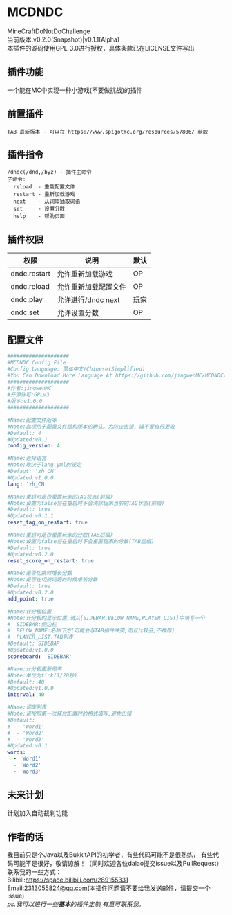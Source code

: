 # MCDNDC
MineCraftDoNotDoChallenge  
当前版本:v0.2.0(Snapshot)|v0.1.1(Alpha)  
本插件的源码使用GPL-3.0进行授权，具体条款已在LICENSE文件写出  

## 插件功能
一个能在MC中实现一种小游戏(不要做挑战)的插件

## 前置插件
```
TAB 最新版本 - 可以在 https://www.spigotmc.org/resources/57806/ 获取
```

## 插件指令
```text
/dndc(/dnd,/byz) - 插件主命令
子命令:
  reload  - 重载配置文件
  restart - 重新加载游戏
  next    - 从词库抽取词语
  set     - 设置分数
  help    - 帮助页面
```

## 插件权限

权限 | 说明 | 默认
----|----|----
dndc.restart | 允许重新加载游戏 |OP
dndc.reload  | 允许重新加载配置文件 |OP
dndc.play    | 允许进行/dndc next |玩家
dndc.set     | 允许设置分数 |OP


## 配置文件
```yaml
####################
#MCDNDC Config File
#Config Language: 简体中文/Chinese(Simplified)
#You Can Download More Language At https://github.com/jingwenMC/MCDNDC/tree/master/langs
####################
#作者:jingwenMC
#开源许可:GPLv3
#版本:v1.0.0
####################

#Name:配置文件版本
#Note:此项用于配置文件结构版本的确认。为防止出错，请不要自行更改
#Default: 4
#Updated:v0.1
config_version: 4

#Name:选择语言
#Note:取决于lang.yml的设定
#Defaut: 'zh_CN'
#Updated:v1.0.0
lang: 'zh_CN'

#Name:重启时是否重置玩家的TAG状态(前缀)
#Note:设置为false将在重启时不会清除玩家当前的TAG状态(前缀)
#Default: true
#Updated:v0.1.1
reset_tag_on_restart: true

#Name:重启时是否重置玩家的分数(TAB后缀)
#Note:设置为false将在重启时不会重置玩家的分数(TAB后缀)
#Default: true
#Updated:v0.2.0
reset_score_on_restart: true

#Name:是否切换时增长分数
#Note:是否在切换词语的时候增长分数
#Default: true
#Updated:v0.2.0
add_point: true

#Name:计分板位置
#Note:计分板的显示位置,请从[SIDEBAR,BELOW_NAME,PLAYER_LIST]中填写一个
#  SIDEBAR:侧边栏
#  BELOW_NAME:名称下方(可能会与TAB插件冲突,而且比较丑,不推荐)
#  PLAYER_LIST:TAB列表
#Default: SIDEBAR
#Updated:v1.0.0
scoreboard: 'SIDEBAR'

#Name:计分板更新频率
#Note:单位为tick(1/20秒)
#Default: 40
#Updated:v1.0.0
interval: 40

#Name:词库列表
#Note:请按照第一次释放配置时的格式填写,避免出错
#Default:
#  - 'Word1'
#  - 'Word2'
#  - 'Word3'
#Updated:v0.1
words:
  - 'Word1'
  - 'Word2'
  - 'Word3'
```

## 未来计划
计划加入自动裁判功能

## 作者的话
我目前只是个Java以及BukkitAPI的初学者，有些代码可能不是很熟练，
有些代码可能不是很好，敬请谅解！（同时欢迎各位dalao提交issue以及PullRequest）  
联系我的一些方式：  
Bilibili:https://space.bilibili.com/289155331  
Email:2313055824@qq.com(本插件问题请不要给我发送邮件，请提交一个issue)  
_ps.我可以进行一些**基本**的插件定制,有意可联系我。_